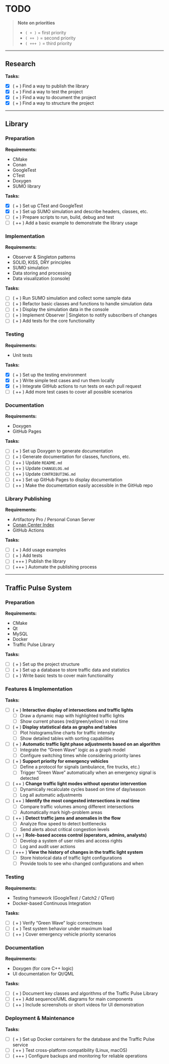 # TODO

> **Note on priorities**
> - `( + )` = first priority
> - `( ++ )` = second priority
> - `( +++ )` = third priority

---

## Research

**Tasks:**
- [X] ( + ) Find a way to publish the library
- [X] ( + ) Find a way to test the project
- [X] ( + ) Find a way to document the project
- [X] ( + ) Find a way to structure the project

---

## Library

### Preparation

**Requirements:**
- CMake
- Conan
- GoogleTest
- CTest
- Doxygen
- SUMO library

**Tasks:**
- [X] ( + ) Set up CTest and GoogleTest
- [X] ( + ) Set up SUMO simulation and describe headers, classes, etc.
- [ ] ( + ) Prepare scripts to run, build, debug and test
- [ ] ( ++ ) Add a basic example to demonstrate the library usage

### Implementation

**Requirements:**
- Observer & Singleton patterns
- SOLID, KISS, DRY principles
- SUMO simulation
- Data storing and processing
- Data visualization (console)

**Tasks:**
- [ ] ( + ) Run SUMO simulation and collect some sample data
- [ ] ( + ) Refactor basic classes and functions to handle simulation data
- [ ] ( + ) Display the simulation data in the console
- [ ] ( + ) Implement Observer | Singleton to notify subscribers of changes
- [ ] ( + ) Add tests for the core functionality

### Testing

**Requirements:**
- Unit tests

**Tasks:**
- [X] ( + ) Set up the testing environment
- [X] ( + ) Write simple test cases and run them locally
- [X] ( + ) Integrate GitHub actions to run tests on each pull request
- [ ] ( ++ ) Add more test cases to cover all possible scenarios

### Documentation

**Requirements:**
- Doxygen
- GitHub Pages

**Tasks:**
- [ ] ( + ) Set up Doxygen to generate documentation
- [ ] ( + ) Generate documentation for classes, functions, etc.
- [ ] ( ++ ) Update `README.md`
- [ ] ( ++ ) Update `CHANGELOG.md`
- [ ] ( ++ ) Update `CONTRIBUTING.md`
- [ ] ( ++ ) Set up GitHub Pages to display documentation
- [ ] ( ++ ) Make the documentation easily accessible in the GitHub repo

### Library Publishing

**Requirements:**
- Artifactory Pro / Personal Conan Server
- [Conan Center Index](https://github.com/conan-io/conan-center-index)
- GitHub Actions

**Tasks:**
- [ ] ( + ) Add usage examples
- [ ] ( + ) Add tests
- [ ] ( +++ ) Publish the library
- [ ] ( +++ ) Automate the publishing process

---

## Traffic Pulse System

### Preparation

**Requirements:**
- CMake
- Qt
- MySQL
- Docker
- Traffic Pulse Library

**Tasks:**
- [ ] ( + ) Set up the project structure
- [ ] ( + ) Set up a database to store traffic data and statistics
- [ ] ( + ) Write basic tests to cover main functionality

### Features & Implementation

**Tasks:**
- [ ] ( + ) **Interactive display of intersections and traffic lights**
    - [ ] Draw a dynamic map with highlighted traffic lights
    - [ ] Show current phases (red/green/yellow) in real time
- [ ] ( + ) **Display statistical data as graphs and tables**
    - [ ] Plot histograms/line charts for traffic intensity
    - [ ] Show detailed tables with sorting capabilities
- [ ] ( + ) **Automatic traffic light phase adjustments based on an algorithm**
    - [ ] Integrate the “Green Wave” logic as a graph model
    - [ ] Configure switching times while considering priority lanes
- [ ] ( + ) **Support priority for emergency vehicles**
    - [ ] Define a protocol for signals (ambulance, fire trucks, etc.)
    - [ ] Trigger “Green Wave” automatically when an emergency signal is detected

- [ ] ( ++ ) **Change traffic light modes without operator intervention**
    - [ ] Dynamically recalculate cycles based on time of day/season
    - [ ] Log all automatic adjustments
- [ ] ( ++ ) **Identify the most congested intersections in real time**
    - [ ] Compare traffic volumes among different intersections
    - [ ] Automatically mark high-problem areas
- [ ] ( ++ ) **Detect traffic jams and anomalies in the flow**
    - [ ] Analyze flow speed to detect bottlenecks
    - [ ] Send alerts about critical congestion levels
- [ ] ( ++ ) **Role-based access control (operators, admins, analysts)**
    - [ ] Develop a system of user roles and access rights
    - [ ] Log and audit user actions

- [ ] ( +++ ) **View the history of changes in the traffic light system**
    - [ ] Store historical data of traffic light configurations
    - [ ] Provide tools to see who changed configurations and when

### Testing

**Requirements:**
- Testing framework (GoogleTest / Catch2 / QTest)
- Docker-based Continuous Integration

**Tasks:**
- [ ] ( + ) Verify “Green Wave” logic correctness
- [ ] ( + ) Test system behavior under maximum load
- [ ] ( ++ ) Cover emergency vehicle priority scenarios

### Documentation

**Requirements:**
- Doxygen (for core C++ logic)
- UI documentation for Qt/QML

**Tasks:**
- [ ] ( + ) Document key classes and algorithms of the Traffic Pulse Library
- [ ] ( ++ ) Add sequence/UML diagrams for main components
- [ ] ( ++ ) Include screenshots or short videos for UI demonstration

### Deployment & Maintenance

**Tasks:**
- [ ] ( + ) Set up Docker containers for the database and the Traffic Pulse service
- [ ] ( ++ ) Test cross-platform compatibility (Linux, macOS)
- [ ] ( +++ ) Configure backups and monitoring for reliable operations  
